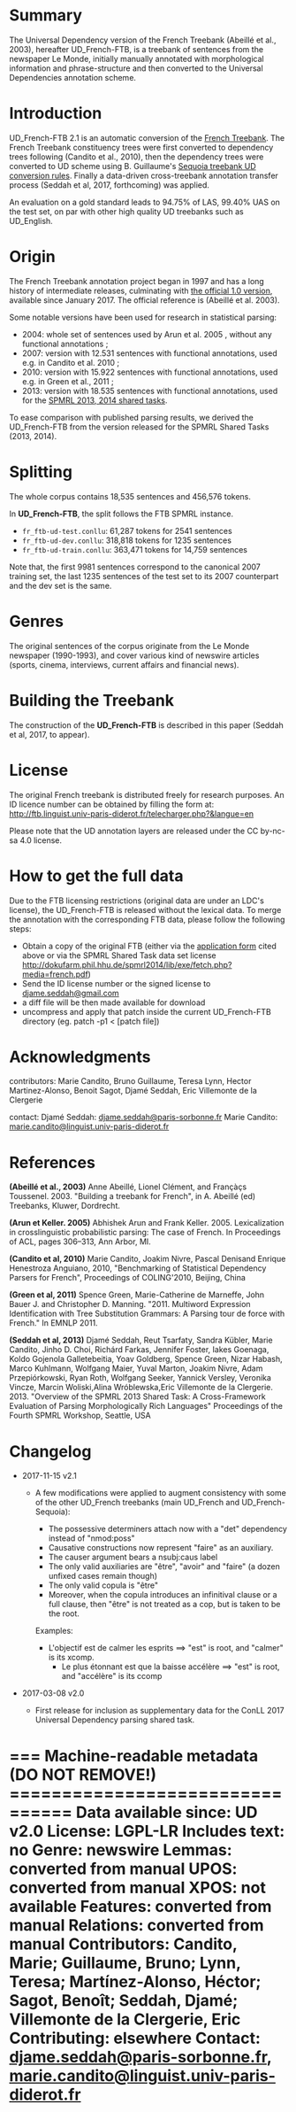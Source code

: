 # Summary
The Universal Dependency version of the French Treebank (Abeillé et al., 2003), hereafter UD_French-FTB, is a treebank of sentences from the newspaper Le Monde, initially manually annotated with morphological information and phrase-structure and then converted to the Universal Dependencies annotation scheme.

# Introduction
UD_French-FTB 2.1 is an automatic conversion of the [French Treebank](http://ftb.linguist.univ-paris-diderot.fr/index.php?langue=en).
The French Treebank constituency trees were first converted to dependency trees following (Candito et al., 2010), then the dependency trees were converted to UD scheme using B. Guillaume's [Sequoia treebank UD conversion rules](https://gitlab.inria.fr/grew/SSQ_UD). Finally a data-driven cross-treebank annotation transfer process (Seddah et al, 2017, forthcoming) was applied.

<!-- This release of the French Treebank (Abeille et al, 2003) UD 2.1 version is based on the FTB SPMRL release (Seddah et al, 2013)
whose tokenization has been changed to match the [UD 2.0 specifications](http://universaldependencies.org/u/overview/tokenization.html) . Its native depedency scheme was converted via the use of the [Sequoia treebank UD conversion rules](https://gitlab.inria.fr/grew/SSQ_UD) and a data-driven cross-treebank annotation transfer process (Seddah et al, 2017, forthcoming).
-->

An evaluation on a gold standard leads to 94.75% of LAS, 99.40% UAS on the test set, on par with other high quality UD treebanks such as UD_English.


# Origin
The French Treebank annotation project began in 1997 and has a long history of intermediate releases, culminating with [the official 1.0 version](http://ftb.linguist.univ-paris-diderot.fr/index.php?langue=en), available since January 2017.
The official reference is (Abeillé et al. 2003).

Some notable versions have been used for research in  statistical parsing:
* 2004: whole set of sentences used by Arun et al. 2005 , without any functional annotations ;
* 2007: version with 12.531 sentences with functional annotations, used e.g. in Candito et al. 2010 ;
* 2010: version with 15.922 sentences with functional annotations, used e.g. in Green et al., 2011 ;
* 2013: version with 18.535 sentences with functional annotations, used for the [SPMRL 2013, 2014 shared tasks](http://dokufarm.phil.hhu.de/spmrl2014/doku.php).

To ease comparison with published parsing results, we derived the UD_French-FTB from the version released for the SPMRL Shared Tasks (2013, 2014).

# Splitting
The whole corpus contains 18,535 sentences and 456,576 tokens.

In **UD_French-FTB**, the split follows the FTB SPMRL instance.
 * `fr_ftb-ud-test.conllu`: 61,287 tokens for 2541 sentences
 * `fr_ftb-ud-dev.conllu`: 318,818 tokens for 1235 sentences
 * `fr_ftb-ud-train.conllu`: 363,471 tokens for 14,759 sentences

Note that, the first 9981 sentences correspond to the canonical 2007 training set,  the last 1235 sentences of the test set to its 2007 counterpart and the dev set is the same.


# Genres
The original sentences of the corpus originate from the Le Monde newspaper (1990-1993), and cover various kind of newswire articles (sports, cinema, interviews, current affairs and financial news).


# Building the Treebank
The construction of the **UD_French-FTB** is described in this paper (Seddah et al, 2017, to appear).

# License

The original French treebank is distributed freely for research purposes. An ID licence number
can be obtained by filling the form at:
http://ftb.linguist.univ-paris-diderot.fr/telecharger.php?&langue=en

<!-- provided you fill and return the licence
that can be found here : http://www.llf.cnrs.fr/Gens/Abeille/French-Treebank-fr.php.
-->

<!--Alternatively, the original FTB can be downloaded and an ID license number will be provided.-->

Please note that the UD annotation layers are released under the CC by-nc-sa 4.0 license.

# How to get the full data
Due to the FTB licensing restrictions (original data are under an LDC's license), the UD_French-FTB is released without the lexical data. To merge the annotation with the corresponding FTB data, please follow the following steps:

- Obtain a copy of the original FTB (either via the [application form](http://ftb.linguist.univ-paris-diderot.fr/telecharger.php?&langue=en) cited above or via the SPMRL Shared Task data set license http://dokufarm.phil.hhu.de/spmrl2014/lib/exe/fetch.php?media=french.pdf)
- Send the ID license number or the signed license to djame.seddah@gmail.com
- a diff file will be then made available for download
- uncompress and apply that patch inside the current UD_French-FTB directory (eg. patch -p1 < [patch file])


# Acknowledgments

contributors:
Marie Candito, Bruno Guillaume, Teresa Lynn, Hector Martinez-Alonso, Benoit Sagot, Djamé Seddah, Eric Villemonte de la Clergerie

contact:
Djamé Seddah: djame.seddah@paris-sorbonne.fr
Marie Candito: marie.candito@linguist.univ-paris-diderot.fr

# References
**(Abeillé et al., 2003)**  Anne Abeillé, Lionel Clément, and Françàçs Toussenel. 2003. "Building a treebank for French", in A. Abeillé (ed) Treebanks, Kluwer, Dordrecht.

**(Arun et Keller. 2005)** Abhishek Arun and Frank Keller. 2005. Lexicalization in crosslinguistic probabilistic parsing: The case of French. In Proceedings of ACL, pages 306–313, Ann Arbor, MI.

**(Candito et al, 2010)** Marie Candito, Joakim Nivre, Pascal Denisand Enrique Henestroza Anguiano, 2010,  "Benchmarking of Statistical Dependency Parsers for French", Proceedings of COLING'2010, Beijing, China

**(Green et al, 2011)** Spence Green, Marie-Catherine de Marneffe, John Bauer J. and Christopher D. Manning. "2011. Multiword Expression Identification with Tree Substitution Grammars: A Parsing tour de force with French." In EMNLP 2011.

**(Seddah et al, 2013)** Djamé Seddah, Reut Tsarfaty, Sandra Kübler, Marie Candito, Jinho D. Choi, Richárd Farkas, Jennifer Foster, Iakes Goenaga, Koldo Gojenola Galletebeitia, Yoav Goldberg, Spence Green, Nizar Habash, Marco Kuhlmann, Wolfgang Maier, Yuval Marton, Joakim Nivre, Adam Przepiórkowski, Ryan Roth, Wolfgang Seeker, Yannick Versley, Veronika Vincze, Marcin Woliski,Alina Wróblewska,Eric Villemonte de la Clergerie. 2013. "Overview of the SPMRL 2013 Shared Task: A Cross-Framework Evaluation of Parsing Morphologically Rich Languages" Proceedings of the Fourth SPMRL Workshop, Seattle, USA



# Changelog

* 2017-11-15 v2.1
  <!--* Automatic application of new decisions taken for harmonisation of several French Treebanks (causative, copules, auxiliaries)-->
  - A few modifications were applied to augment consistency with some of the other UD_French treebanks (main UD_French and UD_French-Sequoia):
    - The possessive determiners attach now with a "det" dependency instead of "nmod:poss"
    - Causative constructions now represent "faire" as an auxiliary.
    - The causer argument bears a nsubj:caus label
    - The only valid auxiliaries are "être", "avoir" and "faire" (a dozen unfixed cases remain though)
    - The only valid copula is "être"
    - Moreover, when the copula introduces an infinitival clause or a full clause, then "être" is not treated as a cop, but is taken to be the root.

  	Examples:
	- L'objectif est de calmer les esprits ==>  "est" is root, and "calmer" is its xcomp.
        - Le plus étonnant est que la baisse accélère ==> "est" is root, and "accélère" is its ccomp

* 2017-03-08 v2.0
  * First release for inclusion as supplementary data for the ConLL 2017 Universal Dependency parsing shared task.


=== Machine-readable metadata (DO NOT REMOVE!) ================================
Data available since: UD v2.0
License: LGPL-LR
Includes text: no
Genre: newswire
Lemmas: converted from manual
UPOS: converted from manual
XPOS: not available
Features: converted from manual
Relations: converted from manual
Contributors: Candito, Marie; Guillaume, Bruno; Lynn, Teresa; Martínez-Alonso, Héctor; Sagot, Benoît; Seddah, Djamé; Villemonte de la Clergerie, Eric
Contributing: elsewhere
Contact: djame.seddah@paris-sorbonne.fr, marie.candito@linguist.univ-paris-diderot.fr
===============================================================================
